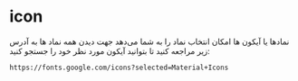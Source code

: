 # icon

نمادها یا آیکون ها امکان انتخاب نماد را به شما می‌دهد جهت دیدن همه نماد ها به آدرس زیر مراجعه کنید
تا بتوانید آیکون مورد نظر خود را جستجو کنید:

```
https://fonts.google.com/icons?selected=Material+Icons
```

